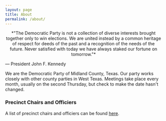 ```yaml
---
layout: page
title: About
permalink: /about/
---
```


<center>*"The Democratic Party is not a collection of diverse interests brought together only to win elections. 
 We are united instead by a common heritage of respect for deeds of the past and a recognition of the needs of the future.
 Never satisfied with today we have always staked our fortune on tomorrow."*</center>

— President John F. Kennedy

We are the Democratic Party of Midland County, Texas. Our party works closely with other county parties in West Texas. Meetings take place every month, usually on the second Thursday, but check to make the date hasn't changed.

### Precinct Chairs and Officiers

A list of precinct chairs and officiers can be found [here](https://docs.google.com/spreadsheets/d/1rQ_QS9XqekjXIxbBoqcZg5PhzK7X8pCI1p5Y1LuAGoM/edit?usp=sharing).
